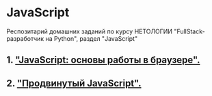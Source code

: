 # JavaScript

Респозитарий домашних заданий по курсу НЕТОЛОГИИ "FullStack-разработчик на Python", раздел "JavaScript"

## 1. ["JavaScript: основы работы в браузере".](JS/ "Глава 1")

## 2. ["Продвинутый JavaScript".](AJS/ "Глава 2")

